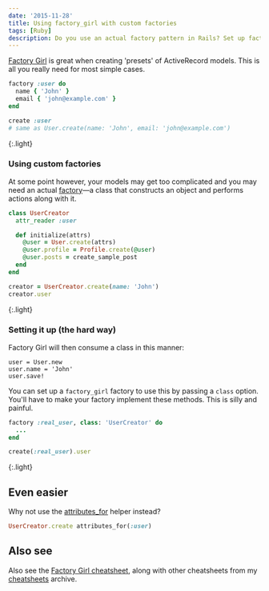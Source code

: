 ```yaml
---
date: '2015-11-28'
title: Using factory_girl with custom factories
tags: [Ruby]
description: Do you use an actual factory pattern in Rails? Set up factory_girl to use this factory.
---
```


[Factory Girl](https://github.com/thoughtbot/factory_girl) is great when creating 'presets' of ActiveRecord models. This is all you really need for most simple cases.

```rb
factory :user do
  name { 'John' }
  email { 'john@example.com' }
end
```

```rb
create :user
# same as User.create(name: 'John', email: 'john@example.com')
```

{:.light}

### Using custom factories

At some point however, your models may get too complicated and you may need an actual [factory](https://en.wikipedia.org/wiki/Factory_method_pattern)—a class that constructs an object and performs actions along with it.

```rb
class UserCreator
  attr_reader :user

  def initialize(attrs)
    @user = User.create(attrs)
    @user.profile = Profile.create(@user)
    @user.posts = create_sample_post
  end
end
```

```rb
creator = UserCreator.create(name: 'John')
creator.user
```

{:.light}

### Setting it up (the hard way)

Factory Girl will then consume a class in this manner:

```
user = User.new
user.name = 'John'
user.save!
```

You can set up a `factory_girl` factory to use this by passing a `class` option. You'll have to make your factory implement these methods. This is silly and painful.

```rb
factory :real_user, class: 'UserCreator' do
  ...
end
```

```rb
create(:real_user).user
```

{:.light}

## Even easier

Why not use the [attributes_for](http://www.rubydoc.info/gems/factory_girl/file/GETTING_STARTED.md#Using_factories) helper instead?

```rb
UserCreator.create attributes_for(:user)
```

## Also see

Also see the [Factory Girl cheatsheet](http://ricostacruz.com/cheatsheets/factory_girl.html), along with other cheatsheets from my [cheatsheets](http://ricostacruz.com/cheatsheets) archive.
